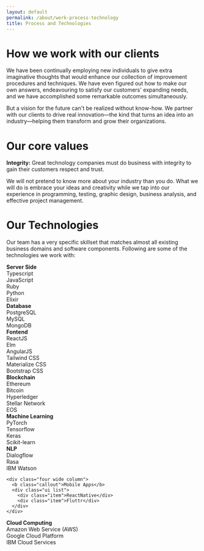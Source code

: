 ```yaml
---
layout: default
permalink: /about/work-process-technology
title: Process and Technologies
---
```


# How we work with our clients

<p class="ui text">We have been continually employing new individuals to give extra imaginative thoughts that would enhance our collection of improvement procedures and techniques. We have even figured out how to make our own answers, endeavouring to satisfy our customers' expanding needs, and we have accomplished some remarkable outcomes simultaneously.</p>

<p class="ui text">But a vision for the future can't be realized without know-how. We partner with our clients to drive real innovation—the kind that turns an idea into an industry—helping them transform and grow their organizations.</p>

# Our core values

<p class="ui text"><b>Integrity:</b> Great technology companies must do business with integrity to gain their customers respect and trust.</p>

<p class="ui text">We will not pretend to know more about your industry than you do. What we will do is embrace your ideas and creativity while we tap into our experience in programming, testing, graphic design, business analysis, and effective project management.</p>

# Our Technologies

<p class="ui text">Our team has a very specific skillset that matches almost all existing business domains and software components. Following are some of the technologies we work with:</p>

<div class="ui hidden divider"></div>
<div class="ui hidden divider"></div>

<div class="ui stackable grid text">
  <div class="row">
    <div class="four wide column">
      <b class="callout">Server Side</b>
      <div class="ui list">
        <div class="item">Typescript</div>
        <div class="item">JavaScript</div>
        <div class="item">Ruby</div>
        <div class="item">Python</div>
        <div class="item">Elixir</div>
      </div>
    </div>
    <div class="four wide column">
      <b class="callout">Database</b>
      <div class="ui list">
        <div class="item">PostgreSQL</div>
        <div class="item">MySQL</div>
        <div class="item">MongoDB</div>
      </div>
    </div>
    <div class="four wide column">
      <b class="callout">Fontend</b>
      <div class="ui list">
        <div class="item">ReactJS</div>
        <div class="item">Elm</div>
        <div class="item">AngularJS</div>
        <div class="item">Tailwind CSS</div>
        <div class="item">Materialize CSS</div>
        <div class="item">Bootstrap CSS</div>
      </div>
    </div>
  </div>
  <div class="row">
    <div class="four wide column">
      <b class="callout">Blockchain</b>
      <div class="ui list">
        <div class="item">Ethereum</div>
        <div class="item">Bitcoin</div>
        <div class="item">Hyperledger</div>
        <div class="item">Stellar Network</div>
        <div class="item">EOS</div>
      </div>
    </div>
    <div class="four wide column">
      <b class="callout">Machine Learning</b>
      <div class="ui list">
        <div class="item">PyTorch</div>
        <div class="item">Tensorflow</div>
        <div class="item">Keras</div>
        <div class="item">Scikit-learn</div>
      </div>
    </div>
    <div class="four wide column">
      <b class="callout">NLP</b>
      <div class="ui list">
        <div class="item">Dialogflow</div>
        <div class="item">Rasa</div>
        <div class="item">IBM Watson</div>
      </div>
    </div>
  </div>
  <div class="row">

    <div class="four wide column">
      <b class="callout">Mobile Apps</b>
      <div class="ui list">
        <div class="item">ReactNative</div>
        <div class="item">Fluttr</div>
      </div>
    </div>

  </div>
  <div class="row">
    <div class="four wide column">
      <b class="callout">Cloud Computing</b>
      <div class="ui list">
        <div class="item">Amazon Web Service (AWS)</div>
        <div class="item">Google Cloud Platform</div>
        <div class="item">IBM Cloud Services</div>
      </div>
    </div>
  </div>
</div>
